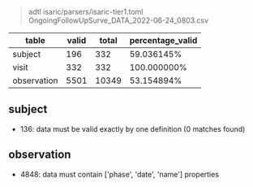 > adtl isaric/parsers/isaric-tier1.toml OngoingFollowUpSurve_DATA_2022-06-24_0803.csv

|table          |valid  |total  |percentage_valid|
|---------------|-------|-------|----------------|
|subject        |196    |332    |59.036145% |
|visit          |332    |332    |100.000000% |
|observation    |5501   |10349  |53.154894% |

## subject

* 136: data must be valid exactly by one definition (0 matches found)

## observation

* 4848: data must contain ['phase', 'date', 'name'] properties
